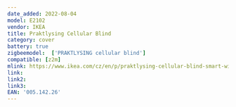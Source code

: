 ```yaml
---
date_added: 2022-08-04
model: E2102
vendor: IKEA
title: Praktlysing Cellular Blind
category: cover
battery: true
zigbeemodel:  ['PRAKTLYSING cellular blind']
compatible: [z2m]
mlink: https://www.ikea.com/cz/en/p/praktlysing-cellular-blind-smart-wireless-battery-operated-white-00514226/
link: 
link2: 
link3: 
EAN: '005.142.26'
---
```

